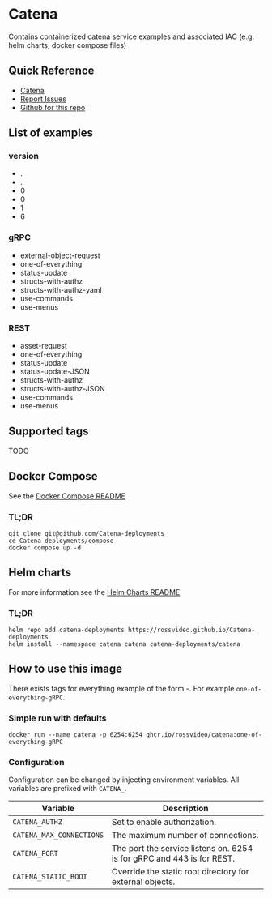 # Catena
Contains containerized catena service examples and associated IAC (e.g. helm charts, docker compose files)

## Quick Reference
- [Catena](https://github.com/rossvideo/Catena)
- [Report Issues](https://github.com/rossvideo/Catena/issues)
- [Github for this repo](https://github.com/rossvideo/Catena-deployments)

## List of examples
<!-- EXAMPLES_START -->
### version
- .
- .
- 0
- 0
- 1
- 6
### gRPC
- external-object-request
- one-of-everything
- status-update
- structs-with-authz
- structs-with-authz-yaml
- use-commands
- use-menus
### REST
- asset-request
- one-of-everything
- status-update
- status-update-JSON
- structs-with-authz
- structs-with-authz-JSON
- use-commands
- use-menus
<!-- EXAMPLES_END -->

## Supported tags

TODO

## Docker Compose
See the [Docker Compose README](compose/README.md)

### TL;DR
```
git clone git@github.com/Catena-deployments
cd Catena-deployments/compose
docker compose up -d
```

## Helm charts
For more information see the [Helm Charts README](helmcharts/README.md)

### TL;DR
```
helm repo add catena-deployments https://rossvideo.github.io/Catena-deployments
helm install --namespace catena catena catena-deployments/catena
```

## How to use this image
There exists tags for everything example of the form <example>-<connection>. For example `one-of-everything-gRPC`.
### Simple run with defaults
```
docker run --name catena -p 6254:6254 ghcr.io/rossvideo/catena:one-of-everything-gRPC
```
### Configuration
Configuration can be changed by injecting environment variables. All variables are prefixed with `CATENA_`.

| Variable | Description |
|----------|-------------|
| `CATENA_AUTHZ` | Set to enable authorization. |
| `CATENA_MAX_CONNECTIONS` | The maximum number of connections. |
| `CATENA_PORT` | The port the service listens on. 6254 is for gRPC and 443 is for REST. |
| `CATENA_STATIC_ROOT` | Override the static root directory for external objects. |